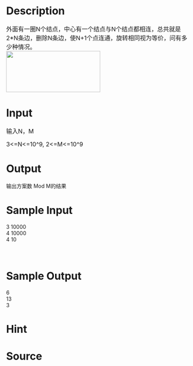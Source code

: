 
# Description

<div class="content"><p><span style="font-size: medium">外面有一圈N个结点，中心有一个结点与N个结点都相连，总共就是2*N条边，删除N条边，使N+1个点连通，旋转相同视为等价，问有多少种情况。<br/>
<img height="111" width="254" alt="" src="/source/bzoj/3113/img/aHR0cHM6Ly9seWRzeS5jb20vSnVkZ2VPbmxpbmUvdXBsb2FkLzIwMTMwNC8xLmpwZw==.jpg"/></span></p></div>

# Input

<div class="content"><p><span style="font-size: medium">输入N，M</span></p>
<p><span style="font-size: medium">3&lt;=N&lt;=10^9, 2&lt;=M&lt;=10^9</span></p></div>

# Output

<div class="content"><p>输出方案数 Mod M的结果</p></div>

# Sample Input

<div class="content"><span class="sampledata">3 10000<br/>
4 10000<br/>
4 10<br/>
 <br/>
<br/>
</span></div>

# Sample Output

<div class="content"><span class="sampledata">6<br/>
13<br/>
3<br/>
</span></div>

# Hint

<div class="content"><p></p></div>

# Source

<div class="content"><p><a href="problemset.php?search="></a></p></div>

